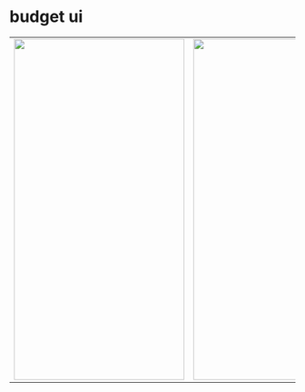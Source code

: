# budget ui


<table>

   <tr>
    <td><img src="https://user-images.githubusercontent.com/62395780/160413050-beccbf35-a16f-4672-ac50-b115e097b831.png" width=300 height=600></td>
    <td><img src="https://user-images.githubusercontent.com/62395780/160413102-ac6e98fe-ec05-4256-9710-666333c62b37.png" width=300 height=600></td>
 
  </tr>
  
</table>
